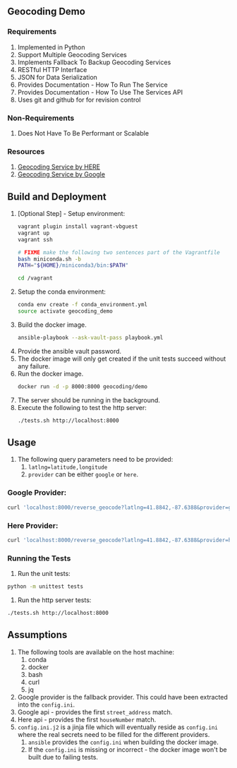 ## Geocoding Demo

### Requirements

1. Implemented in Python
1. Support Multiple Geocoding Services
1. Implements Fallback To Backup Geocoding Services
1. RESTful HTTP Interface
1. JSON for Data Serialization
1. Provides Documentation - How To Run The Service
1. Provides Documentation - How To Use The Services API
1. Uses git and github for for revision control

### Non-Requirements

1. Does Not Have To Be Performant or Scalable

### Resources

1. [Geocoding Service by HERE](https://developer.here.com/documentation/geocoder/topics/quick-start.html)
1. [Geocoding Service by Google](https://developers.google.com/maps/documentation/geocoding/start##Design)

## Build and Deployment

1. [Optional Step] - Setup environment:
    ```bash
    vagrant plugin install vagrant-vbguest
    vagrant up
    vagrant ssh
    
    # FIXME make the following two sentences part of the Vagrantfile
    bash miniconda.sh -b
    PATH="${HOME}/miniconda3/bin:$PATH"
    
    cd /vagrant
    ```
1. Setup the conda environment:
    ```bash
    conda env create -f conda_environment.yml
    source activate geocoding_demo
    ```
1. Build the docker image.
    ```bash
    ansible-playbook --ask-vault-pass playbook.yml
    ```
1. Provide the ansible vault password.
1. The docker image will only get created if the unit tests succeed without any failure.
1. Run the docker image.
    ```bash
    docker run -d -p 8000:8000 geocoding/demo
    ```
1. The server should be running in the background. 
1. Execute the following to test the http server:
    ```bash
    ./tests.sh http://localhost:8000
    ```

## Usage

1. The following query parameters need to be provided:
    1. `latlng=latitude,longitude`
    1. `provider` can be either `google` or `here`.

### Google Provider:

```bash
curl 'localhost:8000/reverse_geocode?latlng=41.8842,-87.6388&provider=google' -v
```

### Here Provider:

```bash
curl 'localhost:8000/reverse_geocode?latlng=41.8842,-87.6388&provider=here' -v
```


### Running the Tests

1. Run the unit tests:
```bash
python -m unittest tests
```

1. Run the http server tests:
```bash
./tests.sh http://localhost:8000
```

## Assumptions

1. The following tools are available on the host machine:
    1. conda
    1. docker
    1. bash
    1. curl
    1. jq
1. Google provider is the fallback provider. This could have been extracted into the `config.ini`.
1. Google api - provides the first `street_address` match.
1. Here api - provides the first `houseNumber` match.
1. `config.ini.j2` is a jinja file which will eventually reside as `config.ini` where the real secrets need 
    to be filled for the different providers. 
    1. `ansible` provides the `config.ini` when building the docker image.
    1. If the `config.ini` is missing or incorrect - the docker image won't be built due to failing tests.